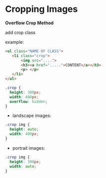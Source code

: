 # Cropping Images

**Overflow Crop Method**

add crop class

example:
```html
<ul class="NAME OF CLASS">
   <li class="crop">
       <img src="....">
       <h3><a href=".....">CONTENT</a></h3>
       <p> </p>
   </li>
</ul>
```
```css
.crop {
  height: 300px;
  width: 400px;
  overflow: hidden;
}
```
+ landscape images: 
```css
.crop img {
  height: auto;
  width: 400px;
}
```
+ portrait images: 
```css
.crop img {
  height: 300px;
  width: auto;
}
```
